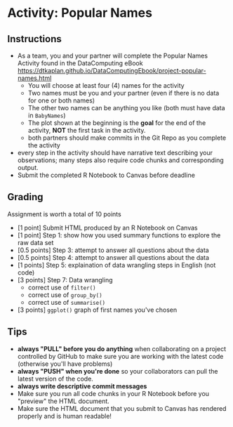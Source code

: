 # Activity: Popular Names


## Instructions 
- As a team, you and your partner will complete the Popular Names Activity found in the DataComputing eBook <https://dtkaplan.github.io/DataComputingEbook/project-popular-names.html>  
    - You will choose at least four (4) names for the activity
    - Two names must be you and your partner (even if there is no data for one or both names)
    - The other two names can be anything you like (both must have data in `BabyNames`)
    - The plot shown at the beginning is the **goal** for the end of the activity, **NOT** the first task in the activity.
    - both partners should make commits in the Git Repo as you complete the activity
- every step in the activity should have narrative text describing your observations; many steps also require code chunks and corresponding output.
- Submit the completed R Notebook to Canvas before deadline


## Grading

Assignment is worth a total of 10 points

- [1 point] Submit HTML produced by an R Notebook on Canvas
- [1 point] Step 1: show how you used summary functions to explore the raw data set
- [0.5 points] Step 3: attempt to answer all questions about the data
- [0.5 points] Step 4: attempt to answer all questions about the data
- [1 points] Step 5: explaination of data wrangling steps in English (not code)
- [3 points] Step 7: Data wrangling
    - correct use of `filter()`
    - correct use of `group_by()`
    - correct use of `summarise()`
- [3 points] `ggplot()` graph of first names you've chosen 


## Tips

- **always "PULL" before you do anything** when collaborating on a project controlled by GitHub to make sure you are working with the latest code (otherwise you'll have problems) 
- **always "PUSH" when you're done** so your collaborators can pull the latest version of the code.
- **always write descriptive commit messages** 
- Make sure you run all code chunks in your R Notebook before you "preview" the HTML document.  
- Make sure the HTML document that you submit to Canvas has rendered properly and is human readable!

